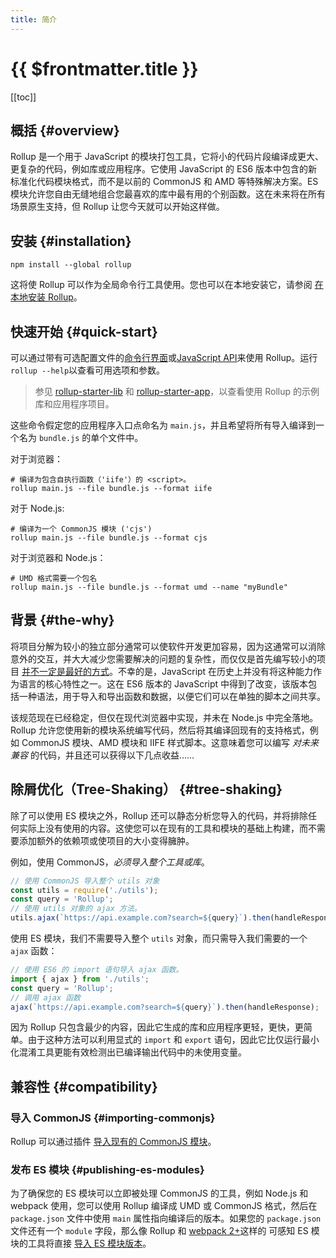 ```yaml
---
title: 简介
---
```


# {{ $frontmatter.title }}

[[toc]]

## 概括 {#overview}

Rollup 是一个用于 JavaScript 的模块打包工具，它将小的代码片段编译成更大、更复杂的代码，例如库或应用程序。它使用 JavaScript 的 ES6 版本中包含的新标准化代码模块格式，而不是以前的 CommonJS 和 AMD 等特殊解决方案。ES 模块允许您自由无缝地组合您最喜欢的库中最有用的个别函数。这在未来将在所有场景原生支持，但 Rollup 让您今天就可以开始这样做。

## 安装 {#installation}

```shell
npm install --global rollup
```

这将使 Rollup 可以作为全局命令行工具使用。您也可以在本地安装它，请参阅 [在本地安装 Rollup](../tutorial/index.md#installing-rollup-locally)。

## 快速开始 {#quick-start}

可以通过带有可选配置文件的[命令行界面](../command-line-interface/index.md)或[JavaScript API](../javascript-api/index.md)来使用 Rollup。运行`rollup --help`以查看可用选项和参数。

> 参见 [rollup-starter-lib](https://github.com/rollup/rollup-starter-lib) 和 [rollup-starter-app](https://github.com/rollup/rollup-starter-app)，以查看使用 Rollup 的示例库和应用程序项目。

这些命令假定您的应用程序入口点命名为 `main.js`，并且希望将所有导入编译到一个名为 `bundle.js` 的单个文件中。

对于浏览器：

```shell
# 编译为包含自执行函数（'iife'）的 <script>。
rollup main.js --file bundle.js --format iife
```

对于 Node.js:

```shell
# 编译为一个 CommonJS 模块 ('cjs')
rollup main.js --file bundle.js --format cjs
```

对于浏览器和 Node.js：

```shell
# UMD 格式需要一个包名
rollup main.js --file bundle.js --format umd --name "myBundle"
```

## 背景 {#the-why}

将项目分解为较小的独立部分通常可以使软件开发更加容易，因为这通常可以消除意外的交互，并大大减少您需要解决的问题的复杂性，而仅仅是首先编写较小的项目 [并不一定是最好的方式](https://medium.com/@Rich_Harris/small-modules-it-s-not-quite-that-simple-3ca532d65de4)。不幸的是，JavaScript 在历史上并没有将这种能力作为语言的核心特性之一。这在 ES6 版本的 JavaScript 中得到了改变，该版本包括一种语法，用于导入和导出函数和数据，以便它们可以在单独的脚本之间共享。

该规范现在已经稳定，但仅在现代浏览器中实现，并未在 Node.js 中完全落地。Rollup 允许您使用新的模块系统编写代码，然后将其编译回现有的支持格式，例如 CommonJS 模块、AMD 模块和 IIFE 样式脚本。这意味着您可以编写 _对未来兼容_ 的代码，并且还可以获得以下几点收益……

## 除屑优化（Tree-Shaking） {#tree-shaking}

除了可以使用 ES 模块之外，Rollup 还可以静态分析您导入的代码，并将排除任何实际上没有使用的内容。这使您可以在现有的工具和模块的基础上构建，而不需要添加额外的依赖项或使项目的大小变得臃肿。

例如，使用 CommonJS，_必须导入整个工具或库_。

```js
// 使用 CommonJS 导入整个 utils 对象
const utils = require('./utils');
const query = 'Rollup';
// 使用 utils 对象的 ajax 方法。
utils.ajax(`https://api.example.com?search=${query}`).then(handleResponse);
```

使用 ES 模块，我们不需要导入整个 `utils` 对象，而只需导入我们需要的一个 `ajax` 函数：

```js
// 使用 ES6 的 import 语句导入 ajax 函数。
import { ajax } from './utils';
const query = 'Rollup';
// 调用 ajax 函数
ajax(`https://api.example.com?search=${query}`).then(handleResponse);
```

因为 Rollup 只包含最少的内容，因此它生成的库和应用程序更轻，更快，更简单。由于这种方法可以利用显式的 `import` 和 `export` 语句，因此它比仅运行最小化混淆工具更能有效检测出已编译输出代码中的未使用变量。

## 兼容性 {#compatibility}

### 导入 CommonJS {#importing-commonjs}

Rollup 可以通过插件 [导入现有的 CommonJS 模块](https://github.com/rollup/plugins/tree/master/packages/commonjs)。

### 发布 ES 模块 {#publishing-es-modules}

为了确保您的 ES 模块可以立即被处理 CommonJS 的工具，例如 Node.js 和 webpack 使用，您可以使用 Rollup 编译成 UMD 或 CommonJS 格式，然后在 `package.json` 文件中使用 `main` 属性指向编译后的版本。如果您的 `package.json` 文件还有一个 `module` 字段，那么像 Rollup 和 [webpack 2+](https://webpack.js.org/)这样的 可感知 ES 模块的工具将直接 [导入 ES 模块版本](https://github.com/rollup/rollup/wiki/pkg.module)。
